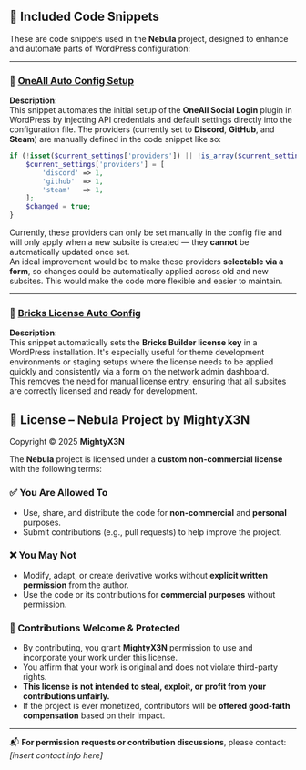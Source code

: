 
## 🔗 Included Code Snippets

These are code snippets used in the **Nebula** project, designed to enhance and automate parts of WordPress configuration:

---

### 📘 [OneAll Auto Config Setup](https://github.com/MightyX3N/Nebula/blob/main/OneAll%20Auto%20Config%20Setup/code_snippet.txt)

**Description**:  
This snippet automates the initial setup of the **OneAll Social Login** plugin in WordPress by injecting API credentials and default settings directly into the configuration file. The providers (currently set to **Discord**, **GitHub**, and **Steam**) are manually defined in the code snippet like so:

```php
if (!isset($current_settings['providers']) || !is_array($current_settings['providers'])) {
    $current_settings['providers'] = [
        'discord' => 1,
        'github'  => 1,
        'steam'   => 1,
    ];
    $changed = true;
}
```

Currently, these providers can only be set manually in the config file and will only apply when a new subsite is created — they **cannot** be automatically updated once set.  
An ideal improvement would be to make these providers **selectable via a form**, so changes could be automatically applied across old and new subsites. This would make the code more flexible and easier to maintain.

---

### 📘 [Bricks License Auto Config](https://github.com/MightyX3N/Nebula/blob/main/Bricks%20License%20Auto%20Config/code_snippet.txt)

**Description**:  
This snippet automatically sets the **Bricks Builder license key** in a WordPress installation. It's especially useful for theme development environments or staging setups where the license needs to be applied quickly and consistently via a form on the network admin dashboard.  
This removes the need for manual license entry, ensuring that all subsites are correctly licensed and ready for development.





## 📄 License – Nebula Project by MightyX3N

Copyright © 2025 **MightyX3N**

The **Nebula** project is licensed under a **custom non-commercial license** with the following terms:

### ✅ You Are Allowed To
- Use, share, and distribute the code for **non-commercial** and **personal** purposes.
- Submit contributions (e.g., pull requests) to help improve the project.

### ❌ You May Not
- Modify, adapt, or create derivative works without **explicit written permission** from the author.
- Use the code or its contributions for **commercial purposes** without permission.

### 🤝 Contributions Welcome & Protected
- By contributing, you grant **MightyX3N** permission to use and incorporate your work under this license.
- You affirm that your work is original and does not violate third-party rights.
- **This license is not intended to steal, exploit, or profit from your contributions unfairly.**
- If the project is ever monetized, contributors will be **offered good-faith compensation** based on their impact.

---

📬 **For permission requests or contribution discussions**, please contact: _[insert contact info here]_

